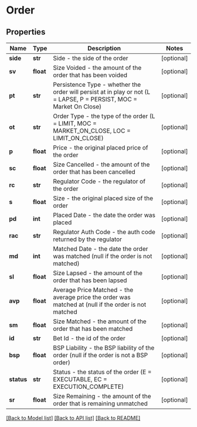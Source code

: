# Order

## Properties
Name | Type | Description | Notes
------------ | ------------- | ------------- | -------------
**side** | **str** | Side - the side of the order | [optional] 
**sv** | **float** | Size Voided - the amount of the order that has been voided | [optional] 
**pt** | **str** | Persistence Type - whether the order will persist at in play or not (L &#x3D; LAPSE, P &#x3D; PERSIST, MOC &#x3D; Market On Close) | [optional] 
**ot** | **str** | Order Type - the type of the order (L &#x3D; LIMIT, MOC &#x3D; MARKET_ON_CLOSE, LOC &#x3D; LIMIT_ON_CLOSE) | [optional] 
**p** | **float** | Price - the original placed price of the order | [optional] 
**sc** | **float** | Size Cancelled - the amount of the order that has been cancelled | [optional] 
**rc** | **str** | Regulator Code - the regulator of the order | [optional] 
**s** | **float** | Size - the original placed size of the order | [optional] 
**pd** | **int** | Placed Date - the date the order was placed | [optional] 
**rac** | **str** | Regulator Auth Code - the auth code returned by the regulator | [optional] 
**md** | **int** | Matched Date - the date the order was matched (null if the order is not matched) | [optional] 
**sl** | **float** | Size Lapsed - the amount of the order that has been lapsed | [optional] 
**avp** | **float** | Average Price Matched - the average price the order was matched at (null if the order is not matched | [optional] 
**sm** | **float** | Size Matched - the amount of the order that has been matched | [optional] 
**id** | **str** | Bet Id - the id of the order | [optional] 
**bsp** | **float** | BSP Liability - the BSP liability of the order (null if the order is not a BSP order) | [optional] 
**status** | **str** | Status - the status of the order (E &#x3D; EXECUTABLE, EC &#x3D; EXECUTION_COMPLETE) | [optional] 
**sr** | **float** | Size Remaining - the amount of the order that is remaining unmatched | [optional] 

[[Back to Model list]](../README.md#documentation-for-models) [[Back to API list]](../README.md#documentation-for-api-endpoints) [[Back to README]](../README.md)


